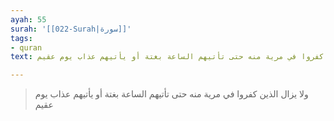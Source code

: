 ```yaml
---
ayah: 55
surah: '[[022-Surah|سورة]]'
tags:
- quran
text: ولا يزال الذين كفروا في مرية منه حتى تأتيهم الساعة بغتة أو يأتيهم عذاب يوم عقيم

---
```

> ولا يزال الذين كفروا في مرية منه حتى تأتيهم الساعة بغتة أو يأتيهم عذاب يوم عقيم
